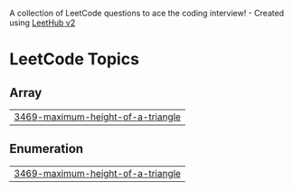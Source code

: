 A collection of LeetCode questions to ace the coding interview! - Created using [LeetHub v2](https://github.com/arunbhardwaj/LeetHub-2.0)
<!---LeetCode Topics Start-->
# LeetCode Topics
## Array
|  |
| ------- |
| [3469-maximum-height-of-a-triangle](https://github.com/harsh4677/Javascript_35_Qn/tree/master/3469-maximum-height-of-a-triangle) |
## Enumeration
|  |
| ------- |
| [3469-maximum-height-of-a-triangle](https://github.com/harsh4677/Javascript_35_Qn/tree/master/3469-maximum-height-of-a-triangle) |
<!---LeetCode Topics End-->